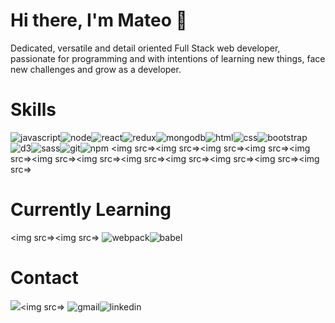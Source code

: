 # Hi there, I'm Mateo 👋

Dedicated, versatile and detail oriented Full Stack web developer, passionate for programming and with intentions of learning new things, face new challenges and grow as a developer.

# Skills
![javascript](https://user-images.githubusercontent.com/88741491/147713919-cfe4c96a-d017-4062-9c3c-45bdeff4b3c4.png)![node](https://user-images.githubusercontent.com/88741491/147713960-c79db15e-9833-4a73-be12-a9c2b4c6988e.png)![react](https://user-images.githubusercontent.com/88741491/147713971-1306ad46-c056-455b-bc75-82454833fd58.png)![redux](https://user-images.githubusercontent.com/88741491/147713977-4ad2d066-9efa-4d64-86ad-57c465f842df.png)![mongodb](https://user-images.githubusercontent.com/88741491/147713985-59869349-be47-4abd-9c07-12bc24e67127.png)![html](https://user-images.githubusercontent.com/88741491/147714132-44a9fa54-c86e-48ff-b022-801afe969e72.png)![css](https://user-images.githubusercontent.com/88741491/147714139-db9831b0-6664-4777-bb77-adceb50ee9e6.png)![bootstrap](https://user-images.githubusercontent.com/88741491/147714144-a8351ca7-974f-4870-9297-dd7ba91689c4.png)![d3](https://user-images.githubusercontent.com/88741491/147714149-049a991b-aef6-4049-b794-e5a8d957ed9e.png)![sass](https://user-images.githubusercontent.com/88741491/147714154-a654ff2f-dc0f-4843-8b49-8c96ed1057ee.png)![git](https://user-images.githubusercontent.com/88741491/147714177-8b840c86-dca3-4ce9-a86e-cc8c1764f701.png)![npm](https://user-images.githubusercontent.com/88741491/147714188-8c26cb92-8701-45fb-b02c-2ccb7f6fcb1b.png)
<a rel="" tab="_blank"><img src=></a><a rel="" tab="_blank"><img src=></a><a rel="" tab="_blank"><img src=></a><a rel="" tab="_blank"><img src=></a><a rel="" tab="_blank"><img src=></a><a rel="" tab="_blank"><img src=></a><a rel="" tab="_blank"><img src=></a><a rel="" tab="_blank"><img src=></a><a rel="" tab="_blank"><img src=></a><a rel="" tab="_blank"><img src=></a><a rel="" tab="_blank"><img src=></a><a rel="" tab="_blank"><img src=></a>

# Currently Learning
<a rel="" tab="_blank"><img src=></a><a rel="" tab="_blank"><img src=></a>
![webpack](https://user-images.githubusercontent.com/88741491/147714481-3acf201e-af5b-4cf3-aa99-2dd6c23bae6f.png)![babel](https://user-images.githubusercontent.com/88741491/147714484-9cac2680-5c9b-4a6e-bc32-92be8c7d1a70.png)

# Contact
<a rel="aguilarmateo.1604@gmail.com"><img src="https://user-images.githubusercontent.com/88741491/147714574-e0d32906-2de1-42e9-9c31-50054ee4106c.png"></a><a rel="" tab="_blank"><img src=></a>
![gmail]()![linkedin](https://user-images.githubusercontent.com/88741491/147714579-cb20d400-ddb6-4ef9-bc96-4cb8bf5ecb21.png)
